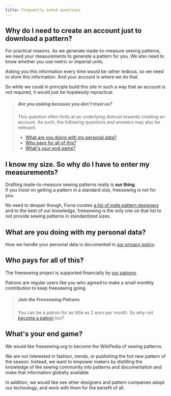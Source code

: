 ```yaml
---
title: Frequently asked questions
---
```


## Why do I need to create an account just to download a pattern?

For practical reasons. As we generate made-to-measure sewing patterns, we need your measurements to generate a pattern for you. We also need to know whether you use metric or imperial units.

Asking you this information every time would be rather tedious, so we need to store this information. And your account is where we do that.

So while we could in principle build this site in such a way that an account is not required, it would just be hopelessly inpractical.

> ##### Are you asking because you don't trust us?
> 
> This question often hints at an underlying distrust towards creating an account. As such, the following questions and answers may also be relevant:
> 
> - [What are you doing with my personal data?](#what-are-you-doing-with-my-personal-data)
> - [Who pays for all of this?](#who-pays-for-all-of-this)
> - [What's your end game?](#whats-your-end-game)

## I know my size. So why do I have to enter my measurements?

Drafting made-to-measure sewing patterns really is **our thing**.  
If you insist on getting a pattern in a standard size, freesewing is not for you.

No need to despair though, Fiona curates [a list of indie pattern designers](https://chainstitcher.blogspot.com/p/about-blog.html) and to the best of our knowledge, freesewing is the only one on that list to not provide sewing patterns in standardized sizes.

## What are you doing with my personal data?

How we handle your personal data is documented in [our privacy policy](/en/docs/privacy/).

## Who pays for all of this?

The freesewing project is supported financially by [our patrons](/en/patrons).

Patrons are regular users like you who agreed to make a small monthly contribution to keep freesewing going.

> ##### Join the Freesewing Patrons
> 
> You can be a patron for as little as 2 euro per month. So why not [become a patron](/en/patrons/join) too?

## What's your end game?

We would like freesewing.org to become the WikiPedia of sewing patterns.

We are not interested in fashion, trends, or publishing the hot new pattern of the season. Instead, we want to empower makers by distilling the knowledge of the sewing community into patterns and documentation and make that information globally available.

In addition, we would like see other designers and pattern companies adopt our technology, and work with them for the benefit of all.